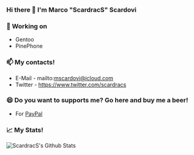 ### Hi there 👋 I'm Marco "ScardracS" Scardovi

### 🔭 Working on
 - Gentoo
 - PinePhone
 
### 📫 My contacts!
 - E-Mail - mailto:mscardovi@icloud.com
 - Twitter - https://www.twitter.com/scardracs
 
### 😄 Do you want to supports me? Go here and buy me a beer!
 - For [PayPal](https://www.paypal.com/paypalme/mscardovi)

### 📈 My Stats!
![ScardracS's Github Stats](https://github-readme-stats.vercel.app/api?username=scardracs&show_icons=true&theme=radical)

<!--
**ScardracS/ScardracS** is a ✨ _special_ ✨ repository because its `README.md` (this file) appears on your GitHub profile.

Here are some ideas to get you started:

- 🔭 I’m currently working on ...
- 🌱 I’m currently learning ...
- 👯 I’m looking to collaborate on ...
- 🤔 I’m looking for help with ...
- 💬 Ask me about ...
- 📫 How to reach me: ...
- 😄 Pronouns: ...
- ⚡ Fun fact: ...
-->
